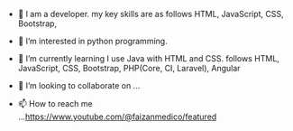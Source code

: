 - 👋  I am a developer. my key skills are as follows HTML, JavaScript, CSS, Bootstrap, 

- 👀 I’m interested in python programming.
- 🌱 I’m currently learning I use Java with HTML and CSS.
    follows HTML, JavaScript, CSS, Bootstrap, PHP(Core, CI, Laravel), Angular

- 💞️ I’m looking to collaborate on ...
- 📫 How to reach me ...https://www.youtube.com/@faizanmedico/featured

<!---
Faizanmedico/Faizanmedico is a ✨ special ✨ repository because its `README.md` (this file) appears on your GitHub profile.
You can click the Preview link to take a look at your changes.
--->
